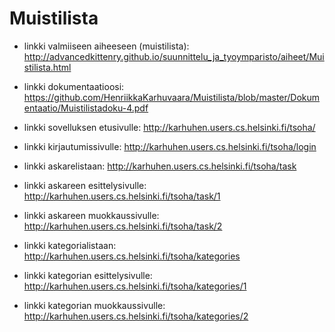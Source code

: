# Muistilista

* linkki valmiiseen aiheeseen (muistilista): http://advancedkittenry.github.io/suunnittelu_ja_tyoymparisto/aiheet/Muistilista.html
* linkki dokumentaatioosi: https://github.com/HenriikkaKarhuvaara/Muistilista/blob/master/Dokumentaatio/Muistilistadoku-4.pdf


* linkki sovelluksen etusivulle: http://karhuhen.users.cs.helsinki.fi/tsoha/
* linkki kirjautumissivulle: http://karhuhen.users.cs.helsinki.fi/tsoha/login

* linkki askarelistaan: http://karhuhen.users.cs.helsinki.fi/tsoha/task
* linkki askareen esittelysivulle: http://karhuhen.users.cs.helsinki.fi/tsoha/task/1
* linkki askareen muokkaussivulle: http://karhuhen.users.cs.helsinki.fi/tsoha/task/2

* linkki kategorialistaan: http://karhuhen.users.cs.helsinki.fi/tsoha/kategories
* linkki kategorian esittelysivulle: http://karhuhen.users.cs.helsinki.fi/tsoha/kategories/1
* linkki kategorian muokkaussivulle: http://karhuhen.users.cs.helsinki.fi/tsoha/kategories/2




